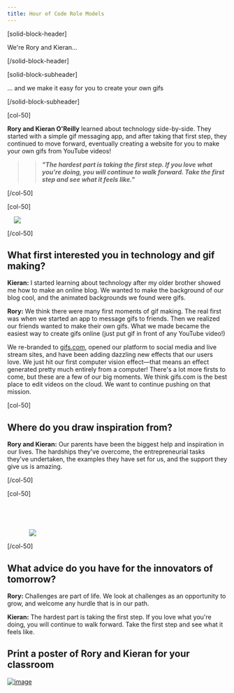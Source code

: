 ```yaml
---
title: Hour of Code Role Models
---
```


[solid-block-header]

We're Rory and Kieran...

[/solid-block-header]

[solid-block-subheader]

... and we make it easy for you to create your own gifs

[/solid-block-subheader]

[col-50]

**Rory and Kieran O'Reilly** learned about technology side-by-side. They started with a simple gif messaging app, and after taking that first step, they continued to move forward, eventually creating a website for you to make your own gifs from YouTube videos! 

>>***"The hardest part is taking the first step. If you love what you're doing, you will continue to walk forward. Take the first step and see what it feels like."***

[/col-50]

[col-50]

<img style="padding-left: 15px;" src="/images/careers/fit-470/rorykieran.png">

[/col-50]

<div style="clear:both;"></div>

## What first interested you in technology and gif making? 
**Kieran:** I started learning about technology after my older brother showed me how to make an online blog. We wanted to make the background of our blog cool, and the animated backgrounds we found were gifs.

**Rory:** We think there were many first moments of gif making. The real first was when we started an app to message gifs to friends. Then we realized our friends wanted to make their own gifs. What we made became the easiest way to create gifs online (just put gif in front of any YouTube video!) 

We re-branded to <a href="https://gifs.com" target="_blank">gifs.com</a>, opened our platform to social media and live stream sites, and have been adding dazzling new effects that our users love. We just hit our first computer vision effect—that means an effect generated pretty much entirely from a computer! There's a lot more firsts to come, but these are a few of our big moments. We think gifs.com is the best place to edit videos on the cloud. We want to continue pushing on that mission.

[col-50]

## Where do you draw inspiration from?
**Rory and Kieran:** Our parents have been the biggest help and inspiration in our lives. The hardships they've overcome, the entrepreneurial tasks they've undertaken, the examples they have set for us, and the support they give us is amazing.

[/col-50]

[col-50]

</br>
</br>

<img style="padding-left: 50px; padding-top: 25px;" src="/images/careers/fit-450/rorykieran-blockquote.png">

[/col-50]

<div style="clear:both;"></div>

## What advice do you have for the innovators of tomorrow? 

**Rory:** Challenges are part of life. We look at challenges as an opportunity to grow, and welcome any hurdle that is in our path.

**Kieran:** The hardest part is taking the first step. If you love what you're doing, you will continue to walk forward. Take the first step and see what it feels like.

## Print a poster of Rory and Kieran for your classroom
[![image](/images/careers/poster_thumbnail_rory_kieran.jpg)](/files/careers/rory-and-kieran.pdf)
